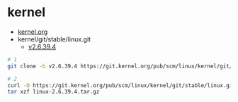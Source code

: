 # kernel

- [kernel.org](https://www.kernel.org/)
- kernel/git/stable/linux.git
  - [v2.6.39.4](https://git.kernel.org/pub/scm/linux/kernel/git/stable/linux.git/tag/?h=v2.6.39.4)

```bash
# 1
git clone -b v2.6.39.4 https://git.kernel.org/pub/scm/linux/kernel/git/stable/linux.git

# 2
curl -O https://git.kernel.org/pub/scm/linux/kernel/git/stable/linux.git/snapshot/linux-2.6.39.4.tar.gz
tar xzf linux-2.6.39.4.tar.gz
```
